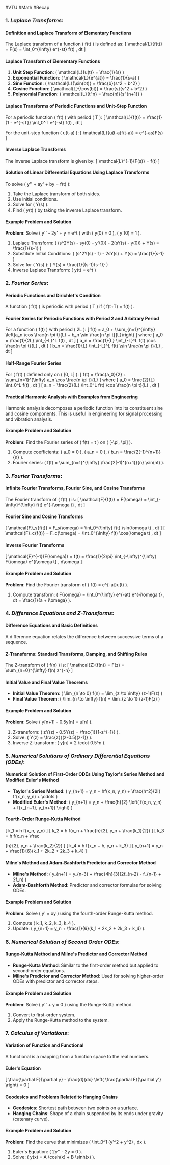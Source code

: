 #VTU #Math #Recap

### 1. *Laplace Transforms*:
#### Definition and Laplace Transform of Elementary Functions
The Laplace transform of a function \( f(t) \) is defined as:
\[ \mathcal{L}\{f(t)\} = F(s) = \int_0^{\infty} e^{-st} f(t) \, dt \]

#### Laplace Transform of Elementary Functions
1. **Unit Step Function**: \( \mathcal{L}\{u(t)\} = \frac{1}{s} \)
2. **Exponential Function**: \( \mathcal{L}\{e^{at}\} = \frac{1}{s-a} \)
3. **Sine Function**: \( \mathcal{L}\{\sin(bt)\} = \frac{b}{s^2 + b^2} \)
4. **Cosine Function**: \( \mathcal{L}\{\cos(bt)\} = \frac{s}{s^2 + b^2} \)
5. **Polynomial Function**: \( \mathcal{L}\{t^n\} = \frac{n!}{s^{n+1}} \)

#### Laplace Transforms of Periodic Functions and Unit-Step Function
For a periodic function \( f(t) \) with period \( T \):
\[ \mathcal{L}\{f(t)\} = \frac{1}{1 - e^{-sT}} \int_0^T e^{-st} f(t) \, dt \]

For the unit-step function \( u(t-a) \):
\[ \mathcal{L}\{u(t-a)f(t-a)\} = e^{-as}F(s) \]

#### Inverse Laplace Transforms
The inverse Laplace transform is given by:
\[ \mathcal{L}^{-1}\{F(s)\} = f(t) \]

#### Solution of Linear Differential Equations Using Laplace Transforms
To solve \( y'' + ay' + by = f(t) \):
1. Take the Laplace transform of both sides.
2. Use initial conditions.
3. Solve for \( Y(s) \).
4. Find \( y(t) \) by taking the inverse Laplace transform.

#### Example Problem and Solution
**Problem**: Solve \( y'' - 2y' + y = e^t \) with \( y(0) = 0 \), \( y'(0) = 1 \).
1. Laplace Transform: \( (s^2Y(s) - sy(0) - y'(0)) - 2(sY(s) - y(0)) + Y(s) = \frac{1}{s-1} \)
2. Substitute Initial Conditions: \( (s^2Y(s) - 1) - 2sY(s) + Y(s) = \frac{1}{s-1} \)
3. Solve for \( Y(s) \): \( Y(s) = \frac{1}{(s-1)(s-1)} \)
4. Inverse Laplace Transform: \( y(t) = e^t \)

### 2. *Fourier Series*:
#### Periodic Functions and Dirichlet's Condition
A function \( f(t) \) is periodic with period \( T \) if \( f(t+T) = f(t) \).

#### Fourier Series for Periodic Functions with Period 2 and Arbitrary Period
For a function \( f(t) \) with period \( 2L \):
\[ f(t) = a_0 + \sum_{n=1}^{\infty} \left(a_n \cos \frac{n \pi t}{L} + b_n \sin \frac{n \pi t}{L}\right) \]
where
\[ a_0 = \frac{1}{2L} \int_{-L}^L f(t) \, dt \]
\[ a_n = \frac{1}{L} \int_{-L}^L f(t) \cos \frac{n \pi t}{L} \, dt \]
\[ b_n = \frac{1}{L} \int_{-L}^L f(t) \sin \frac{n \pi t}{L} \, dt \]

#### Half-Range Fourier Series
For \( f(t) \) defined only on \( [0, L] \):
\[ f(t) = \frac{a_0}{2} + \sum_{n=1}^{\infty} a_n \cos \frac{n \pi t}{L} \]
where
\[ a_0 = \frac{2}{L} \int_0^L f(t) \, dt \]
\[ a_n = \frac{2}{L} \int_0^L f(t) \cos \frac{n \pi t}{L} \, dt \]

#### Practical Harmonic Analysis with Examples from Engineering
Harmonic analysis decomposes a periodic function into its constituent sine and cosine components. This is useful in engineering for signal processing and vibration analysis.

#### Example Problem and Solution
**Problem**: Find the Fourier series of \( f(t) = t \) on \( [-\pi, \pi] \).
1. Compute coefficients: \( a_0 = 0 \), \( a_n = 0 \), \( b_n = \frac{2(-1)^{n+1}}{n} \).
2. Fourier series: \( f(t) = \sum_{n=1}^{\infty} \frac{2(-1)^{n+1}}{n} \sin(nt) \).

### 3. *Fourier Transforms*:
#### Infinite Fourier Transforms, Fourier Sine, and Cosine Transforms
The Fourier transform of \( f(t) \) is:
\[ \mathcal{F}\{f(t)\} = F(\omega) = \int_{-\infty}^{\infty} f(t) e^{-i\omega t} \, dt \]

#### Fourier Sine and Cosine Transforms
\[ \mathcal{F}_s\{f(t)\} = F_s(\omega) = \int_0^{\infty} f(t) \sin(\omega t) \, dt \]
\[ \mathcal{F}_c\{f(t)\} = F_c(\omega) = \int_0^{\infty} f(t) \cos(\omega t) \, dt \]

#### Inverse Fourier Transforms
\[ \mathcal{F}^{-1}\{F(\omega)\} = f(t) = \frac{1}{2\pi} \int_{-\infty}^{\infty} F(\omega) e^{i\omega t} \, d\omega \]

#### Example Problem and Solution
**Problem**: Find the Fourier transform of \( f(t) = e^{-at}u(t) \).
1. Compute transform: \( F(\omega) = \int_0^{\infty} e^{-at} e^{-i\omega t} \, dt = \frac{1}{a + i\omega} \).

### 4. *Difference Equations and Z-Transforms*:
#### Difference Equations and Basic Definitions
A difference equation relates the difference between successive terms of a sequence.

#### Z-Transforms: Standard Transforms, Damping, and Shifting Rules
The Z-transform of \( f(n) \) is:
\[ \mathcal{Z}\{f(n)\} = F(z) = \sum_{n=0}^{\infty} f(n) z^{-n} \]

#### Initial Value and Final Value Theorems
- **Initial Value Theorem**: \( \lim_{n \to 0} f(n) = \lim_{z \to \infty} (z-1)F(z) \)
- **Final Value Theorem**: \( \lim_{n \to \infty} f(n) = \lim_{z \to 1} (z-1)F(z) \)

#### Example Problem and Solution
**Problem**: Solve \( y[n+1] - 0.5y[n] = u[n] \).
1. Z-transform: \( zY(z) - 0.5Y(z) = \frac{1}{1-z^{-1}} \).
2. Solve: \( Y(z) = \frac{z}{(z-0.5)(z-1)} \).
3. Inverse Z-transform: \( y[n] = 2 \cdot 0.5^n \).

### 5. *Numerical Solutions of Ordinary Differential Equations (ODEs)*:
#### Numerical Solution of First-Order ODEs Using Taylor's Series Method and Modified Euler's Method
- **Taylor's Series Method**: \( y_{n+1} = y_n + hf(x_n, y_n) + \frac{h^2}{2!} f'(x_n, y_n) + \cdots \)
- **Modified Euler's Method**: \( y_{n+1} = y_n + \frac{h}{2} \left( f(x_n, y_n) + f(x_{n+1}, y_{n+1}) \right) \)

#### Fourth-Order Runge-Kutta Method
\[ k_1 = h f(x_n, y_n) \]
\[ k_2 = h f(x_n + \frac{h}{2}, y_n + \frac{k_1}{2}) \]
\[ k_3 = h f(x_n + \frac

{h}{2}, y_n + \frac{k_2}{2}) \]
\[ k_4 = h f(x_n + h, y_n + k_3) \]
\[ y_{n+1} = y_n + \frac{1}{6}(k_1 + 2k_2 + 2k_3 + k_4) \]

#### Milne's Method and Adam-Bashforth Predictor and Corrector Method
- **Milne's Method**: \( y_{n+1} = y_{n-3} + \frac{4h}{3}(2f_{n-2} - f_{n-1} + 2f_n) \)
- **Adam-Bashforth Method**: Predictor and corrector formulas for solving ODEs.

#### Example Problem and Solution
**Problem**: Solve \( y' = xy \) using the fourth-order Runge-Kutta method.
1. Compute \( k_1, k_2, k_3, k_4 \).
2. Update: \( y_{n+1} = y_n + \frac{1}{6}(k_1 + 2k_2 + 2k_3 + k_4) \).

### 6. *Numerical Solution of Second Order ODEs*:
#### Runge-Kutta Method and Milne's Predictor and Corrector Method
- **Runge-Kutta Method**: Similar to the first-order method but applied to second-order equations.
- **Milne's Predictor and Corrector Method**: Used for solving higher-order ODEs with predictor and corrector steps.

#### Example Problem and Solution
**Problem**: Solve \( y'' + y = 0 \) using the Runge-Kutta method.
1. Convert to first-order system.
2. Apply the Runge-Kutta method to the system.

### 7. *Calculus of Variations*:
#### Variation of Function and Functional
A functional is a mapping from a function space to the real numbers.

#### Euler's Equation
\[ \frac{\partial F}{\partial y} - \frac{d}{dx} \left( \frac{\partial F}{\partial y'} \right) = 0 \]

#### Geodesics and Problems Related to Hanging Chains
- **Geodesics**: Shortest path between two points on a surface.
- **Hanging Chains**: Shape of a chain suspended by its ends under gravity (catenary curve).

#### Example Problem and Solution
**Problem**: Find the curve that minimizes \( \int_0^1 (y'^2 + y^2) \, dx \).
1. Euler's Equation: \( 2y'' - 2y = 0 \).
2. Solve: \( y(x) = A \cosh(x) + B \sinh(x) \). 